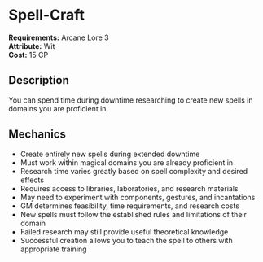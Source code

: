 # Spell-Craft

**Requirements:** Arcane Lore 3  
**Attribute:** Wit  
**Cost:** 15 CP  

## Description
You can spend time during downtime researching to create new spells in domains you are proficient in.

## Mechanics
- Create entirely new spells during extended downtime
- Must work within magical domains you are already proficient in
- Research time varies greatly based on spell complexity and desired effects
- Requires access to libraries, laboratories, and research materials
- May need to experiment with components, gestures, and incantations
- GM determines feasibility, time requirements, and research costs
- New spells must follow the established rules and limitations of their domain
- Failed research may still provide useful theoretical knowledge
- Successful creation allows you to teach the spell to others with appropriate training